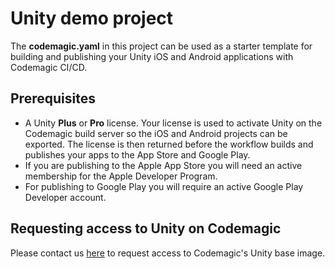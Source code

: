 # Unity demo project

The **codemagic.yaml** in this project can be used as a starter template for building and publishing your Unity iOS and Android applications with Codemagic CI/CD.
## Prerequisites

- A Unity **Plus** or **Pro** license. Your license is used to activate Unity on the Codemagic build server so the iOS and Android projects can be exported. The license is then returned before the workflow builds and publishes your apps to the App Store and Google Play.
- If you are publishing to the Apple App Store you will need an active membership for the Apple Developer Program.
- For publishing to Google Play you will require an active Google Play Developer account.
## Requesting access to Unity on Codemagic

Please contact us [here](https://codemagic.io/contact/) to request access to Codemagic's Unity base image.




